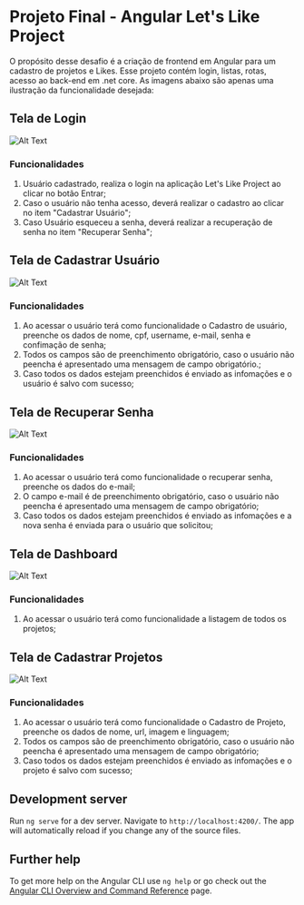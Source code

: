 # Projeto Final - Angular Let's Like Project

O propósito desse desafio é a criação de frontend em Angular para um cadastro de projetos e Likes. Esse projeto contém login, listas, rotas, acesso ao back-end em .net core. As imagens abaixo são apenas uma ilustração da funcionalidade desejada:

## Tela de Login
![Alt Text](.github/images/Login.png)

### Funcionalidades

1. Usuário cadastrado, realiza o login na aplicação Let's Like Project ao clicar no botão Entrar;
2. Caso o usuário não tenha acesso, deverá realizar o cadastro ao clicar no item "Cadastrar Usuário";
3. Caso Usuário esqueceu a senha, deverá realizar a recuperação de senha no item "Recuperar Senha";

## Tela de Cadastrar Usuário
![Alt Text](.github/images/CadastrarUsuario.png)

### Funcionalidades

1. Ao acessar o usuário terá como funcionalidade o Cadastro de usuário, preenche os dados de nome, cpf, username, e-mail, senha e confimação de senha;
2. Todos os campos são de preenchimento obrigatório, caso o usuário não peencha é apresentado uma mensagem de campo obrigatório.;
3. Caso todos os dados estejam preenchidos é enviado as infomações e o usuário é salvo com sucesso;

## Tela de Recuperar Senha
![Alt Text](.github/images/RecuperarSenha.png)

### Funcionalidades

1. Ao acessar o usuário terá como funcionalidade o recuperar senha, preenche os dados do e-mail;
2. O campo e-mail é de preenchimento obrigatório, caso o usuário não peencha é apresentado uma mensagem de campo obrigatório;
3. Caso todos os dados estejam preenchidos é enviado as infomações e a nova senha é enviada para o usuário que solicitou;

## Tela de Dashboard
![Alt Text](.github/images/Dashboard.png)

### Funcionalidades

1. Ao acessar o usuário terá como funcionalidade a listagem de todos os projetos;

## Tela de Cadastrar Projetos
![Alt Text](.github/images/CadastrarProjeto.png)

### Funcionalidades

1. Ao acessar o usuário terá como funcionalidade o Cadastro de Projeto, preenche os dados de nome, url, imagem e linguagem;
2. Todos os campos são de preenchimento obrigatório, caso o usuário não peencha é apresentado uma mensagem de campo obrigatório;
3. Caso todos os dados estejam preenchidos é enviado as infomações e o projeto é salvo com sucesso;

## Development server

Run `ng serve` for a dev server. Navigate to `http://localhost:4200/`. The app will automatically reload if you change any of the source files.

## Further help

To get more help on the Angular CLI use `ng help` or go check out the [Angular CLI Overview and Command Reference](https://angular.io/cli) page.